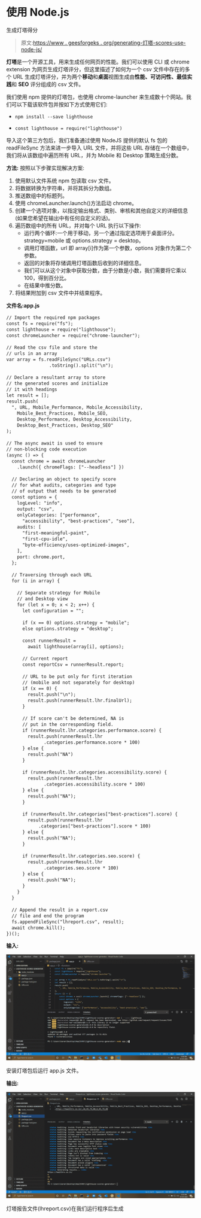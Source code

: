 # 使用 Node.js

生成灯塔得分

> 原文:[https://www . geesforgeks . org/generating-灯塔-scores-use-node-js/](https://www.geeksforgeeks.org/generating-lighthouse-scores-using-node-js/)

**灯塔**是一个开源工具，用来生成任何网页的性能。我们可以使用 CLI 或 chrome extension 为网页生成灯塔评分，但这里描述了如何为一个 csv 文件中存在的多个 URL 生成灯塔评分，并为两个**移动**和**桌面**视图生成由**性能、可访问性、最佳实践**和 **SEO** 评分组成的 csv 文件。

我们使用 npm 提供的灯塔包，也使用 chrome-launcher 来生成数十个网站。我们可以下载该软件包并按如下方式使用它们:

*   ```
    npm install --save lighthouse
    ```

*   ```
    const lighthouse = require("lighthouse")
    ```

导入这个第三方包后，我们准备通过使用 NodeJS 提供的默认 fs 包的 readFileSync 方法来进一步导入 URL 文件，并将这些 URL 存储在一个数组中，我们将从该数组中遍历所有 URL，并为 Mobile 和 Desktop 策略生成分数。

**方法:**
按照以下步骤实现解决方案:

1.  使用默认文件系统 npm 包读取 csv 文件。
2.  将数据转换为字符串，并将其拆分为数组。
3.  推送数组中的标题列。
4.  使用 chromeLauncher.launch()方法启动 chrome。
5.  创建一个选项对象，以指定输出格式、类别、审核和其他自定义的详细信息(如果您希望在输出中有任何自定义的话)。
6.  遍历数组中的所有 URL，并对每个 URL 执行以下操作:
    *   运行两个循环:一个用于移动，另一个通过指定选项用于桌面评分。strategy=mobile 或 options.strategy = desktop。
    *   调用灯塔函数，url 即 array[i]作为第一个参数，options 对象作为第二个参数。
    *   返回的对象将存储调用灯塔函数后收到的详细信息。
    *   我们可以从这个对象中获取分数，由于分数是小数，我们需要将它乘以 100，得到百分比。
    *   在结果中推分数。
7.  将结果附加到 csv 文件中并结束程序。

**文件名:app.js**

```
// Import the required npm packages
const fs = require("fs");
const lighthouse = require("lighthouse");
const chromeLauncher = require("chrome-launcher");

// Read the csv file and store the
// urls in an array
var array = fs.readFileSync("URLs.csv")
                .toString().split("\n");

// Declare a resultant array to store 
// the generated scores and initialize
// it with headings
let result = [];
result.push(
  ", URL, Mobile_Performance, Mobile_Accessibility, 
    Mobile_Best_Practices, Mobile_SEO, 
    Desktop_Performance, Desktop_Accessibility, 
    Desktop_Best_Practices, Desktop_SEO"
);

// The async await is used to ensure 
// non-blocking code execution 
(async () => {
  const chrome = await chromeLauncher
    .launch({ chromeFlags: ["--headless"] })

  // Declaring an object to specify score 
  // for what audits, categories and type
  // of output that needs to be generated 
  const options = {
    logLevel: "info",
    output: "csv",
    onlyCategories: ["performance", 
      "accessibility", "best-practices", "seo"],
    audits: [
      "first-meaningful-paint",
      "first-cpu-idle",
      "byte-efficiency/uses-optimized-images",
    ],
    port: chrome.port,
  };

  // Traversing through each URL 
  for (i in array) {

    // Separate strategy for Mobile
    // and Desktop view
    for (let x = 0; x < 2; x++) {
      let configuration = "";

      if (x == 0) options.strategy = "mobile";
      else options.strategy = "desktop";

      const runnerResult = 
        await lighthouse(array[i], options);

      // Current report
      const reportCsv = runnerResult.report;

      // URL to be put only for first iteration 
      // (mobile and not separately for desktop)
      if (x == 0) {
        result.push("\n");
        result.push(runnerResult.lhr.finalUrl);
      }

      // If score can't be determined, NA is 
      // put in the corresponding field.   
      if (runnerResult.lhr.categories.performance.score) {
        result.push(runnerResult.lhr
              .categories.performance.score * 100)
      } else {
        result.push("NA")
      }

      if (runnerResult.lhr.categories.accessibility.score) {
        result.push(runnerResult.lhr
              .categories.accessibility.score * 100)
      } else {
        result.push("NA");
      }

      if (runnerResult.lhr.categories["best-practices"].score) {
        result.push(runnerResult.lhr
            .categories["best-practices"].score * 100)
      } else {
        result.push("NA");
      }

      if (runnerResult.lhr.categories.seo.score) {
        result.push(runnerResult.lhr
              .categories.seo.score * 100)
      } else {
        result.push("NA");
      }
    }
  }

  // Append the result in a report.csv 
  // file and end the program
  fs.appendFileSync("lhreport.csv", result);
  await chrome.kill();
})();
```

**输入:**

![](img/c31202c6ada2ff74db2e1edcaa03681e.png)

安装灯塔包后运行 app.js 文件。

**输出:**

![](img/a9ff00fb62cc0d513edd8d49c12ded32.png)

灯塔报告文件(lhreport.csv)在我们运行程序后生成